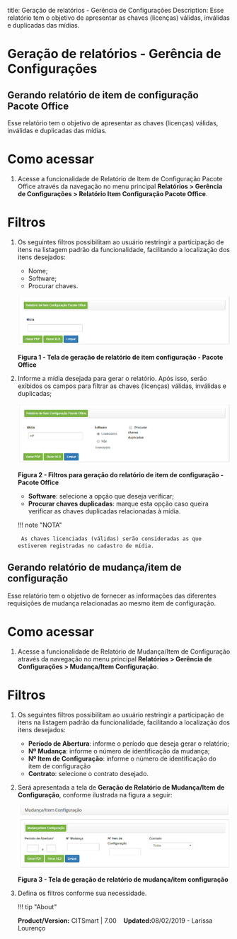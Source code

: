 title:  Geração de relatórios - Gerência de Configurações
Description: Esse relatório tem o objetivo de apresentar as chaves (licenças) válidas, inválidas e duplicadas das mídias. 
# Geração de relatórios - Gerência de Configurações

Gerando relatório de item de configuração Pacote Office
-----------------------------------------------------------

Esse relatório tem o objetivo de apresentar as chaves (licenças) válidas, inválidas e duplicadas das mídias.

# Como acessar #

1. Acesse a funcionalidade de Relatório de Item de Configuração Pacote Office através da navegação no menu principal
**Relatórios > Gerência de Configurações > Relatório Item Configuração Pacote Office**.

# Filtros #

1. Os seguintes filtros possibilitam ao usuário restringir a participação de itens na listagem padrão da funcionalidade, 
facilitando a localização dos itens desejados:

    - Nome;
    - Software;
    - Procurar chaves.
    
    ![Item](images/rela-conf.img1.jpg)
    
    **Figura 1 - Tela de geração de relatório de item configuração - Pacote Office**

2. Informe a mídia desejada para gerar o relatório. Após isso, serão exibidos os campos para filtrar as chaves (licenças) válidas,
inválidas e duplicadas;

    ![Geração](images/rela-conf.img2.jpg)
    
    **Figura 2 - Filtros para geração do relatório de item de configuração - Pacote Office**
    
    - **Software**: selecione a opção que deseja verificar;
    - **Procurar chaves duplicadas**: marque esta opção caso queira verificar as chaves duplicadas relacionadas à mídia.
    
    !!! note "NOTA"
    
        As chaves licenciadas (válidas) serão consideradas as que estiverem registradas no cadastro de mídia.
        
Gerando relatório de mudança/item de configuração
----------------------------------------------------

Esse relatório tem o objetivo de fornecer as informações das diferentes requisições de mudança relacionadas ao mesmo item de 
configuração.

# Como acessar #

1. Acesse a funcionalidade de Relatório de Mudança/Item de Configuração através da navegação no menu principal 
**Relatórios > Gerência de Configurações > Mudança/Item Configuração**.

# Filtros #

1. Os seguintes filtros possibilitam ao usuário restringir a participação de itens na listagem padrão da funcionalidade, 
facilitando a localização dos itens desejados:

    - **Período de Abertura**: informe o período que deseja gerar o relatório;
    - **Nº Mudança**: informe o número de identificação da mudança;
    - **Nº Item de Configuração**: informe o número de identificação do item de configuração
    - **Contrato**: selecione o contrato desejado.
    
2. Será apresentada a tela de **Geração de Relatório de Mudança/Item de Configuração**, conforme ilustrada na figura a seguir:

    ![Item](images/rela-conf.img3.jpg)
    
    **Figura 3 - Tela de geração de relatório de mudança/item configuração**
    
3. Defina os filtros conforme sua necessidade.

    !!! tip "About"

    <b>Product/Version:</b> CITSmart | 7.00 &nbsp;&nbsp;
    <b>Updated:</b>08/02/2019 - Larissa Lourenço


